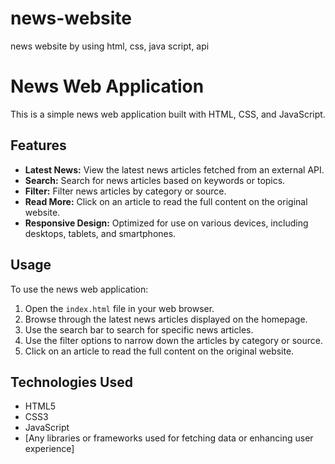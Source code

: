 # news-website
news website by using html, css, java script, api
# News Web Application

This is a simple news web application built with HTML, CSS, and JavaScript.

## Features

- **Latest News:** View the latest news articles fetched from an external API.
- **Search:** Search for news articles based on keywords or topics.
- **Filter:** Filter news articles by category or source.
- **Read More:** Click on an article to read the full content on the original website.
- **Responsive Design:** Optimized for use on various devices, including desktops, tablets, and smartphones.

## Usage

To use the news web application:

1. Open the `index.html` file in your web browser.
2. Browse through the latest news articles displayed on the homepage.
3. Use the search bar to search for specific news articles.
4. Use the filter options to narrow down the articles by category or source.
5. Click on an article to read the full content on the original website.


## Technologies Used

- HTML5
- CSS3
- JavaScript
- [Any libraries or frameworks used for fetching data or enhancing user experience]
